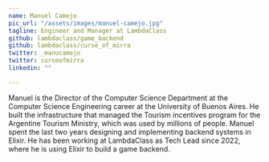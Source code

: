 ```yaml
---
name: Manuel Camejo
pic_url: "/assets/images/manuel-camejo.jpg"
tagline: Engineer and Manager at LambdaClass
github: lambdaclass/game_backend
github: lambdaclass/curse_of_mirra
twitter: _manucamejo
twitter: curseofmirra
linkedin: ""

---
```

Manuel is the Director of the Computer Science Department at the Computer Science Engineering career at the University of Buenos Aires. He built the infrastructure that managed the Tourism incentives program for the Argentine Tourism Ministry, which was used by millions of people. Manuel spent the last two years designing and implementing backend systems in Elixir. He has been working at LambdaClass as Tech Lead since 2022, where he is using Elixir to build a game backend.